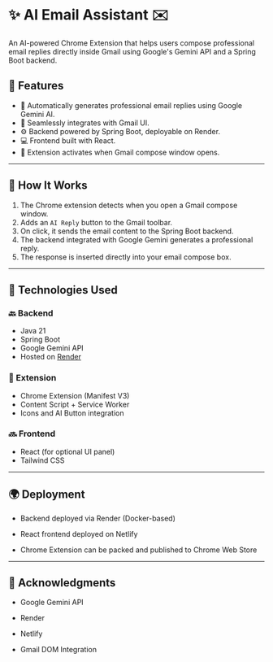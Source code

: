 # ✨ AI Email Assistant ✉️

An AI-powered Chrome Extension that helps users compose professional email replies directly inside Gmail using Google's Gemini API and a Spring Boot backend.

## 📌 Features

- 🧠 Automatically generates professional email replies using Google Gemini AI.
- 📩 Seamlessly integrates with Gmail UI.
- ⚙️ Backend powered by Spring Boot, deployable on Render.
- 💻 Frontend built with React.
- 🧩 Extension activates when Gmail compose window opens.

---
    
## 🚀 How It Works

1. The Chrome extension detects when you open a Gmail compose window.
2. Adds an `AI Reply` button to the Gmail toolbar.
3. On click, it sends the email content to the Spring Boot backend.
4. The backend integrated with Google Gemini generates a professional reply.
5. The response is inserted directly into your email compose box.

---

## 🔧 Technologies Used

### 🔙 Backend
- Java 21
- Spring Boot
- Google Gemini API
- Hosted on [Render](https://render.com)

 ### 🧩 Extension
- Chrome Extension (Manifest V3)
- Content Script + Service Worker
- Icons and AI Button integration

### 🔜 Frontend
- React (for optional UI panel)
- Tailwind CSS

---


## 🌍 Deployment
- Backend deployed via Render (Docker-based)

- React frontend deployed on Netlify

- Chrome Extension can be packed and published to Chrome Web Store

---


## 🙌 Acknowledgments
- Google Gemini API

- Render

- Netlify

- Gmail DOM Integration





